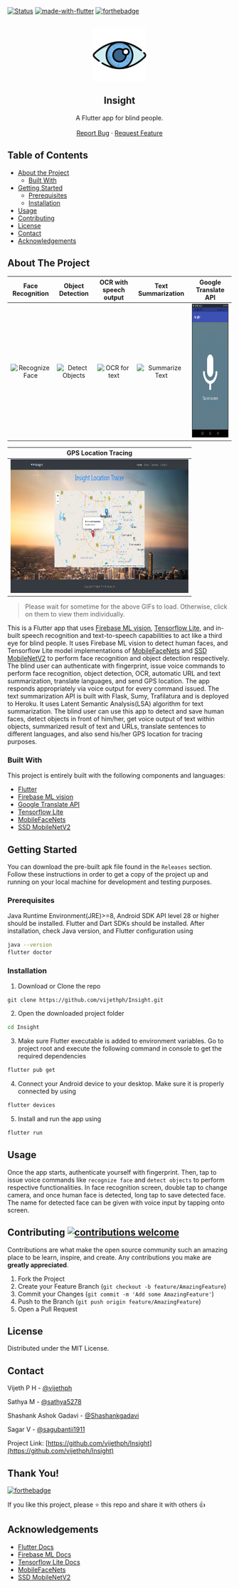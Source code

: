 [![Status](https://img.shields.io/badge/status-active-success.svg?style=flat-square&logo=flutter)](https://github.com/vijethph/Insight)
[![made-with-flutter](https://img.shields.io/badge/made%20with-flutter-blue.svg?style=for-the-badge&labelColor=03045e&logo=flutter)](https://flutter.dev)
[![forthebadge](https://forthebadge.com/images/badges/built-by-developers.svg)](https://forthebadge.com)

<br />
<div align="center">
  <a href="https://github.com/vijethph/Insight">
    <img src="assets/eye.png" alt="Logo" width="120" height="120" align="center">
  </a>

  <h2 align="center">Insight</h2>

  <p align="center">
    A Flutter app for blind people.
    <br />
    <br />
    <a href="https://github.com/vijethph/Insight/issues">Report Bug</a>
    ·
    <a href="https://github.com/vijethph/Insight/issues">Request Feature</a>
  </p>
</div>

<!-- TABLE OF CONTENTS -->

## Table of Contents

- [About the Project](#about-the-project)
  - [Built With](#built-with)
- [Getting Started](#getting-started)
  - [Prerequisites](#prerequisites)
  - [Installation](#installation)
- [Usage](#usage)
- [Contributing](#contributing)
- [License](#license)
- [Contact](#contact)
- [Acknowledgements](#acknowledgements)

<!-- ABOUT THE PROJECT -->

## About The Project

|                            Face Recognition                             |                            Object Detection                             |                      OCR with speech output                      |                            Text Summarization                            |                               Google Translate API                               |
| :---------------------------------------------------------------------: | :---------------------------------------------------------------------: | :--------------------------------------------------------------: | :----------------------------------------------------------------------: | :------------------------------------------------------------------------------: |
| <img src="images/recognizeface.gif" alt="Recognize Face" height="300"/> | <img src="images/objectdetect.gif" alt="Detect Objects" height="300" /> | <img src="images/ocrdoing.gif" alt="OCR for text" height="300"/> | <img src="images/summarizetext.gif" alt="Summarize Text" height="300" /> | <img src="images/googletranslate.gif" alt="Google Translate API" height="300" /> |

|                                 GPS Location Tracing                                  |
| :-----------------------------------------------------------------------------------: |
| <img src="images/locationtracer.png" alt="Trace Location" height="300" width="400" /> |

> Please wait for sometime for the above GIFs to load. Otherwise, click on them to view them individually.

This is a Flutter app that uses [Firebase ML vision](https://firebase.google.com/docs/ml), [Tensorflow Lite](https://www.tensorflow.org/lite), and in-built speech recognition and text-to-speech capabilities to act like a third eye for blind people. It uses Firebase ML vision to detect human faces, and Tensorflow Lite model implementations of [MobileFaceNets](https://arxiv.org/abs/1804.07573) and [SSD MobileNetV2](https://arxiv.org/abs/1801.04381) to perform face recognition and object detection respectively. The blind user can authenticate with fingerprint, issue voice commands to perform face recognition, object detection, OCR, automatic URL and text summarization, translate languages, and send GPS location. The app responds appropriately via voice output for every command issued. The text summarization API is built with Flask, Sumy, Trafilatura and is deployed to Heroku. It uses Latent Semantic Analysis(LSA) algorithm for text summarization. The blind user can use this app to detect and save human faces, detect objects in front of him/her, get voice output of text within objects, summarized result of text and URLs, translate sentences to different languages, and also send his/her GPS location for tracing purposes.

### Built With

This project is entirely built with the following components and languages:

- [Flutter](https://flutter.dev/)
- [Firebase ML vision](https://firebase.google.com/docs/ml)
- [Google Translate API](https://cloud.google.com/translate)
- [Tensorflow Lite](https://www.tensorflow.org/lite)
- [MobileFaceNets](https://arxiv.org/abs/1804.07573)
- [SSD MobileNetV2](https://arxiv.org/abs/1801.04381)

<!-- GETTING STARTED -->

## Getting Started

You can download the pre-built apk file found in the `Releases` section. Follow these instructions in order to get a copy of the project up and running on your local machine for development and testing purposes.

### Prerequisites

Java Runtime Environment(JRE)>=8, Android SDK API level 28 or higher should be installed. Flutter and Dart SDKs should be installed. After installation, check Java version, and Flutter configuration using

```sh
java --version
flutter doctor
```

### Installation

1. Download or Clone the repo

```git
git clone https://github.com/vijethph/Insight.git
```

2. Open the downloaded project folder

```sh
cd Insight
```

3. Make sure Flutter executable is added to environment variables. Go to project root and execute the following command in console to get the required dependencies

```sh
flutter pub get
```

4. Connect your Android device to your desktop. Make sure it is properly connected by using

```sh
flutter devices
```

5. Install and run the app using

```sh
flutter run
```

<!-- USAGE EXAMPLES -->

## Usage

Once the app starts, authenticate yourself with fingerprint. Then, tap to issue voice commands like `recognize face` and `detect objects` to perform respective functionalities. In face recognition screen, double tap to change camera, and once human face is detected, long tap to save detected face. The name for detected face can be given with voice input by tapping onto screen.

<!-- CONTRIBUTING -->

## Contributing [![contributions welcome](https://img.shields.io/badge/contributions-welcome-brightgreen.svg?style=flat-square)](https://github.com/vijethph/Insight/pulls)

Contributions are what make the open source community such an amazing place to be learn, inspire, and create. Any contributions you make are **greatly appreciated**.

1. Fork the Project
2. Create your Feature Branch (`git checkout -b feature/AmazingFeature`)
3. Commit your Changes (`git commit -m 'Add some AmazingFeature'`)
4. Push to the Branch (`git push origin feature/AmazingFeature`)
5. Open a Pull Request

<!-- LICENSE -->

## License

Distributed under the MIT License.

<!-- CONTACT -->

## Contact

Vijeth P H - [@vijethph](https://github.com/vijethph)

Sathya M - [@sathya5278](https://github.com/sathya5278)

Shashank Ashok Gadavi - [@Shashankgadavi](https://github.com/Shashankgadavi)

Sagar V - [@sagubantii1911](https://github.com/sagubantii1911)

Project Link: [https://github.com/vijethph/Insight](https://github.com/vijethph/Insight)

## Thank You!

[![forthebadge](https://forthebadge.com/images/badges/built-with-love.svg)](https://forthebadge.com)

If you like this project, please ⭐ this repo and share it with others 👍

<!-- ACKNOWLEDGEMENTS -->

## Acknowledgements

- [Flutter Docs](https://flutter.dev/docs)
- [Firebase ML Docs](https://firebase.google.com/docs)
- [Tensorflow Lite Docs](https://www.tensorflow.org/lite/guide)
- [MobileFaceNets](https://arxiv.org/abs/1804.07573)
- [SSD MobileNetV2](https://arxiv.org/abs/1801.04381)
